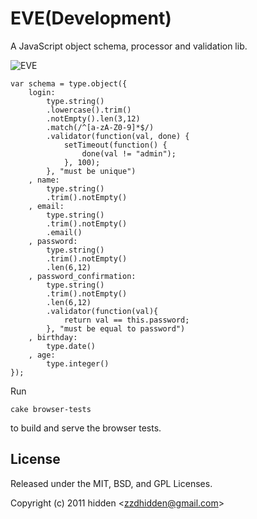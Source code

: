 EVE(Development)
=============================

A JavaScript object schema, processor and validation lib.

![EVE](https://github.com/zzdhidden/EVE/raw/master/eve.png)

	var schema = type.object({
		login: 
			type.string()
			.lowercase().trim()
			.notEmpty().len(3,12)
			.match(/^[a-zA-Z0-9]*$/)
			.validator(function(val, done) {
				setTimeout(function() {
					done(val != "admin");
				}, 100);
			}, "must be unique")
		, name: 
			type.string()
			.trim().notEmpty()
		, email: 
			type.string()
			.trim().notEmpty()
			.email()
		, password: 
			type.string()
			.trim().notEmpty()
			.len(6,12)
		, password_confirmation: 
			type.string()
			.trim().notEmpty()
			.len(6,12)
			.validator(function(val){
				return val == this.password;
			}, "must be equal to password")
		, birthday: 
			type.date()
		, age: 
			type.integer()
	});

Run 

	cake browser-tests

to build and serve the browser tests.

## License 

Released under the MIT, BSD, and GPL Licenses.

Copyright (c) 2011 hidden &lt;zzdhidden@gmail.com&gt;


[evepngfrom]: http://9yart.cn/a/201003/24058.html
